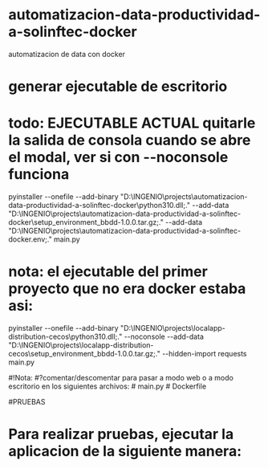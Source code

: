 # automatizacion-data-productividad-a-solinftec-docker
automatizacion de data con docker
# generar ejecutable de escritorio
# todo: EJECUTABLE ACTUAL quitarle la salida de consola cuando se abre el modal, ver si con --noconsole funciona
pyinstaller --onefile --add-binary "D:\INGENIO\projects\automatizacion-data-productividad-a-solinftec-docker\python310.dll;." --add-data "D:\INGENIO\projects\automatizacion-data-productividad-a-solinftec-docker\setup_environment_bbdd-1.0.0.tar.gz;." --add-data "D:\INGENIO\projects\automatizacion-data-productividad-a-solinftec-docker\.env;." main.py

# nota: el ejecutable del primer proyecto que no era docker estaba asi:
pyinstaller --onefile --add-binary "D:\INGENIO\projects\localapp-distribution-cecos\python310.dll;." --noconsole --add-data "D:\INGENIO\projects\localapp-distribution-cecos\setup_environment_bbdd-1.0.0.tar.gz;." --hidden-import requests main.py

#!Nota:
    #?comentar/descomentar para pasar a modo web o a modo escritorio en los siguientes archivos:
    # main.py
    # Dockerfile

#PRUEBAS
# Para realizar pruebas, ejecutar la aplicacion de la siguiente manera:
